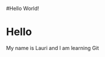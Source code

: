#Hello World!

<!DOCTYPE html>
<html>
  <head>
    <meta charset="utf-8">
    <title>Hello World</title>
  </head>
  <body>
    <h1>Hello</h1>
    <p>My name is Lauri and I am learning Git</p>
  </body>
</html>
